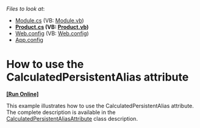 <!-- default file list -->
*Files to look at*:

* [Module.cs](./CS/CalculatedAlias.Module/Module.cs) (VB: [Module.vb](./VB/CalculatedAlias.Module/Module.vb))
* **[Product.cs](./CS/CalculatedAlias.Module/Product.cs) (VB: [Product.vb](./VB/CalculatedAlias.Module/Product.vb))**
* [Web.config](./CS/CalculatedAlias.Web/Web.config) (VB: [Web.config](./VB/CalculatedAlias.Web/Web.config))
* [App.config](./CS/CalculatedAlias.Win/App.config)
<!-- default file list end -->
# How to use the CalculatedPersistentAlias attribute
<!-- run online -->
**[[Run Online]](https://codecentral.devexpress.com/e1771/)**
<!-- run online end -->


<p>This example illustrates how to use the CalculatedPersistentAlias attribute. The complete description is available in the <a href="http://documentation.devexpress.com/#Xaf/clsDevExpressExpressAppXpoCalculatedPersistentAliasAttributetopic"><u>CalculatedPersistentAliasAttribute</u></a> class description.</p>

<br/>


